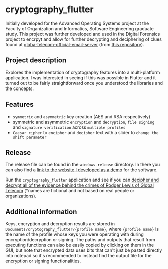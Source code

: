 # cryptography_flutter
Initially developed for the Advanced Operating Systems project at the Faculty of Organization and Informatics, Software Engineering graduate study.
This project was further developed and used in the Digital Forensics project to encrpyt and allow for further decrypting and deciphering of clues found at [globa-telecom-official-email-server](https://global-telecom-official.web.app/) (from [this repository](https://github.com/jfletcher20/email-frontend-page-emulation)).

## Project description
Explores the implementation of cryptography features into a multi-platform application.
I was interested in seeing if this was possible in Flutter and it turned out to be fairly straightforward once you understood the libraries and the concepts.

## Features
 * `symmetric` and `asymmetric` key creation (AES and RSA respectively)
 * symmetric and asymmetric `encryption` and `decryption`, `file signing` and `signature verification` across `multiple profiles`
 * `Caesar cipher` to `encipher` and `decipher` text with a slider to `change the shift parameter`

## Release
The release file can be found in the `windows-release` directory. In there you can also find a [link to the website I developed as a demo](https://global-telecom-official.web.app/) for the software.

Run the `cryptography_flutter` application and see if you can [decipher and decrypt all of the evidence behind the crimes of Rodger Lewis of Global Telecom](https://global-telecom-official.web.app/) (*names are fictional and not based on real people or organizations).

## Additional information
Keys, encryption and decryption results are stored in `Documents/cryptography_flutter/{profile name}`, where `{profile name}` is the name of the profile whose keys you were operating with during encryption/decryption or signing. The paths and outputs that result from executing functions can also be easily copied by clicking on them in the GUI, but note that encrypted data uses bits that can't just be pasted directly into notepad so it's recommended to instead find the output file for the encryption or signing functionalities.
